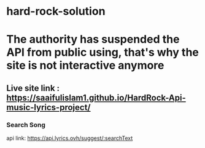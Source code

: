 # hard-rock-solution
# The authority has suspended the API from public using, that's why the site is not interactive anymore

## Live site link : https://saaifulislam1.github.io/HardRock-Api-music-lyrics-project/
### Search Song
api link: https://api.lyrics.ovh/suggest/:searchText

